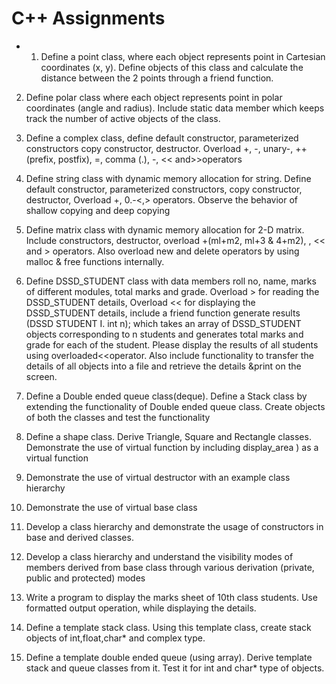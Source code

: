 # C++ Assignments

  - 1. Define a point class, where each object represents point in Cartesian
coordinates (x, y). Define objects of this class and calculate the distance
between the 2 points through a friend function.

2. Define polar class where each object represents point in polar coordinates
(angle and radius). Include static data member which keeps track the number
of active objects of the class.

3. Define a complex class, define default constructor, parameterized constructors
copy constructor, destructor. Overload +, -, unary-, ++ (prefix, postfix), =,
comma (.), -, << and>>operators

4. Define string class with dynamic memory allocation for string. Define default
constructor, parameterized constructors, copy constructor, destructor,
Overload +, 0.-<,> operators. Observe the behavior of shallow copying
and deep copying

5. Define matrix class with dynamic memory allocation for 2-D matrix. Include
constructors, destructor, overload +(ml+m2, ml+3 & 4+m2), , << and >
operators. Also overload new and delete operators by using malloc & free
functions internally.

6. Define DSSD_STUDENT class with data members roll no, name, marks of
different modules, total marks and grade. Overload > for reading the
DSSD_STUDENT details, Overload << for displaying the DSSD_STUDENT
details, include a friend function generate results (DSSD STUDENT I. int
n); which takes an array of DSSD_STUDENT objects corresponding to n
students and generates total marks and grade for each of the student. Please
display the results of all students using overloaded<<operator. Also include
functionality to transfer the details of all objects into a file and retrieve the
details &print on the screen.

7. Define a Double ended queue class(deque). Define a Stack class by extending the
functionality of Double ended queue class. Create objects of both the classes
and test the functionality

8. Define a shape class. Derive Triangle, Square and Rectangle classes.
Demonstrate the use of virtual function by including display_area ) as a
virtual function

9. Demonstrate the use of virtual destructor with an example class hierarchy

10. Demonstrate the use of virtual base class

11. Develop a class hierarchy and demonstrate the usage of constructors in base
and derived classes.

12. Develop a class hierarchy and understand the visibility modes of members
derived from base class through various derivation (private, public and protected) modes
13. Write a program to display the marks sheet of 10th class students. Use formatted output operation, while displaying the details.

14. Define a template stack class. Using this template class, create stack objects of int,float,char* and complex type.

15. Define a template double ended queue (using array). Derive template stack and
queue classes from it. Test it for int and char* type of objects.

